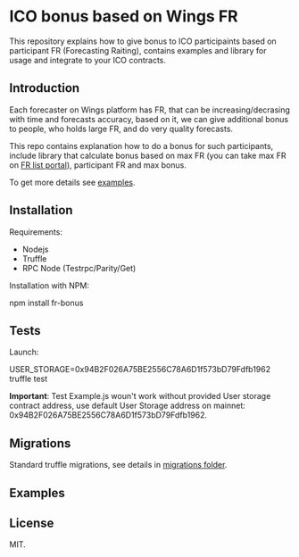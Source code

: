 # ICO bonus based on Wings FR

This repository explains how to give bonus to ICO participaints based on participant FR (Forecasting Raiting), contains examples and library for usage and integrate to your ICO contracts.

## Introduction

Each forecaster on Wings platform has FR, that can be increasing/decrasing with time and forecasts accuracy, based on it, we can give additional bonus to people, who holds large FR, and do very quality forecasts. 

This repo contains explanation how to do a bonus for such participants, include library that calculate bonus based on max FR (you can take max FR on [FR list portal](https://wings-utilities.com/)), participant FR and max bonus.

To get more details see [examples](#examples).

## Installation

Requirements:

  * Nodejs
  * Truffle
  * RPC Node (Testrpc/Parity/Get)

Installation with NPM:

  npm install fr-bonus  

## Tests

Launch:

  USER_STORAGE=0x94B2F026A75BE2556C78A6D1f573bD79Fdfb1962  truffle test

**Important**: Test Example.js woun't work without provided User storage contract address, use default User Storage address on mainnet: 0x94B2F026A75BE2556C78A6D1f573bD79Fdfb1962.
 
## Migrations

Standard truffle migrations, see details in [migrations folder](/migrations).

## Examples

## License

MIT.
